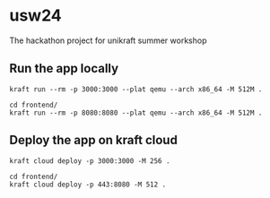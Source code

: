 # usw24
The hackathon project for unikraft summer workshop

## Run the app locally
```
kraft run --rm -p 3000:3000 --plat qemu --arch x86_64 -M 512M .
```
```
cd frontend/
kraft run --rm -p 8080:8080 --plat qemu --arch x86_64 -M 512M .
```

## Deploy the app on kraft cloud
```
kraft cloud deploy -p 3000:3000 -M 256 . 
```
```
cd frontend/
kraft cloud deploy -p 443:8080 -M 512 .
```
